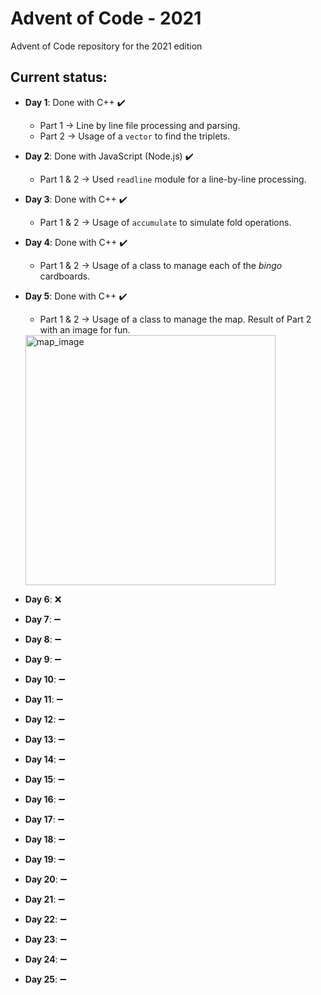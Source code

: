# Advent of Code - 2021
Advent of Code repository for the 2021 edition

##  Current status:
- **Day 1**: Done with C++ :heavy_check_mark:
    - Part 1 -> Line by line file processing and parsing.
    - Part 2 -> Usage of a `vector` to find the triplets.

 - **Day 2**: Done with JavaScript (Node.js) :heavy_check_mark:
    - Part 1 & 2 -> Used `readline` module for a line-by-line processing.

 - **Day 3**: Done with C++ :heavy_check_mark:
    - Part 1 & 2 -> Usage of `accumulate` to simulate fold operations.

 - **Day 4**: Done with C++ :heavy_check_mark:
    - Part 1 & 2 -> Usage of a class to manage each of the _bingo_ cardboards.

 - **Day 5**: Done with C++ :heavy_check_mark:
    - Part 1 & 2 -> Usage of a class to manage the map. Result of Part 2 with an image for fun.

   <img src="https://github.com/jodoldar/AoC-2021/blob/b30dd50a8938e03aec6785d6951b4cc51e5f0ce1/Day%205/vent_map.png?raw=true" alt="map_image" width="400">

 - **Day 6**: :x:
 - **Day 7**: :heavy_minus_sign:
 - **Day 8**: :heavy_minus_sign:
 - **Day 9**: :heavy_minus_sign:
 - **Day 10**: :heavy_minus_sign:
 - **Day 11**: :heavy_minus_sign:
 - **Day 12**: :heavy_minus_sign:
 - **Day 13**: :heavy_minus_sign:
 - **Day 14**: :heavy_minus_sign:
 - **Day 15**: :heavy_minus_sign:
 - **Day 16**: :heavy_minus_sign:
 - **Day 17**: :heavy_minus_sign:
 - **Day 18**: :heavy_minus_sign:
 - **Day 19**: :heavy_minus_sign:
 - **Day 20**: :heavy_minus_sign:
 - **Day 21**: :heavy_minus_sign:
 - **Day 22**: :heavy_minus_sign:
 - **Day 23**: :heavy_minus_sign:
 - **Day 24**: :heavy_minus_sign:
 - **Day 25**: :heavy_minus_sign:
